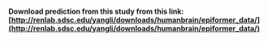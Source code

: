 #### Download prediction from this study from this link: [http://renlab.sdsc.edu/yangli/downloads/humanbrain/epiformer_data/](http://renlab.sdsc.edu/yangli/downloads/humanbrain/epiformer_data/)
